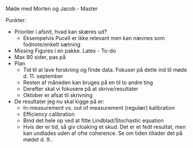 Møde med Morten og Jacob - Master

Punkter:
- Prioriter i afsnit, hvad kan skæres ud? 
	- Eksempelvis Pucell er ikke relevant men kan nævnes som fodnote/enkelt sætning
- Missing Figures i en pakke. Latex - To-do
- Max 80 sider, pas på
- Plan
	- Tid til at lave forskning og finde data. Fokuser på dette ind til møde d. 11. september
	- Resten af måneden kan bruges på en til to andre ting
	- Derefter skal vi fokusere på at skrive/resultater
	- Oktober er afsat til skrivning
- De resultater jeg nu skal kigge på er:
	- In-measurement vs. out of measurement (regulær) kalibration
	- Efficiency calibration
	- Bind det hele op ved at fitte Lindblad/Stochastic equation
	- Hvis der er tid, så giv cloaking et skud. Det er et fedt resultat, men kan undlades uden af ofre coherence. Se om tiden tillader det på mødet d. 9..